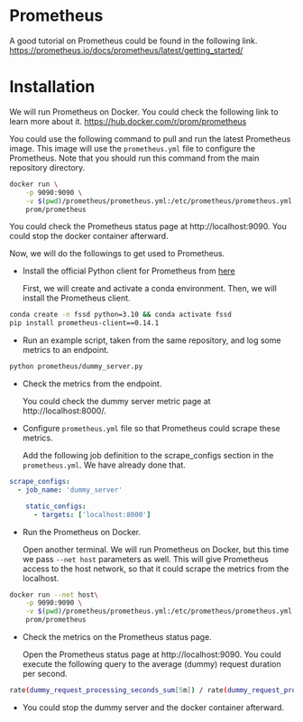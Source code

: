 # Prometheus

A good tutorial on Prometheus could be found in the following link.
https://prometheus.io/docs/prometheus/latest/getting_started/

# Installation

We will run Prometheus on Docker. You could check the following link to learn more about it.
https://hub.docker.com/r/prom/prometheus

You could use the following command to pull and run the latest Prometheus image. This image will use the `prometheus.yml`
file to configure the Prometheus. Note that you should run this command from the main repository directory.


```bash
docker run \
    -p 9090:9090 \
    -v $(pwd)/prometheus/prometheus.yml:/etc/prometheus/prometheus.yml \
    prom/prometheus
```

You could check the Prometheus status page at http://localhost:9090. You could stop the docker container afterward.


Now, we will do the followings to get used to Prometheus.
- Install the official Python client for Prometheus from [here](https://github.com/prometheus/client_python)

    First, we will create and activate a conda environment. Then, we will install the Prometheus client.
```bash
conda create -n fssd python=3.10 && conda activate fssd
pip install prometheus-client==0.14.1
```

- Run an example script, taken from the same repository, and log some metrics to an endpoint.

```bash
python prometheus/dummy_server.py
```

- Check the metrics from the endpoint.

    You could check the dummy server metric page at http://localhost:8000/.

- Configure `prometheus.yml` file so that Prometheus could scrape these metrics.

    Add the following job definition to the scrape_configs section in the `prometheus.yml`. We have already done that.
```yaml
scrape_configs:
  - job_name: 'dummy_server'

    static_configs:
      - targets: ['localhost:8000']
```

- Run the Prometheus on Docker.

    Open another terminal. We will run Prometheus on Docker, but this time we pass `--net host` parameters as well.
    This will give Prometheus access to the host network, so that it could scrape the metrics from the localhost.

```bash
docker run --net host\
    -p 9090:9090 \
    -v $(pwd)/prometheus/prometheus.yml:/etc/prometheus/prometheus.yml \
    prom/prometheus
```

- Check the metrics on the Prometheus status page.

    Open the Prometheus status page at http://localhost:9090. You could execute the following query to the average (dummy)
    request duration per second.

```bash
rate(dummy_request_processing_seconds_sum[5m]) / rate(dummy_request_processing_seconds_count[5m])
```

- You could stop the dummy server and the docker container afterward.
